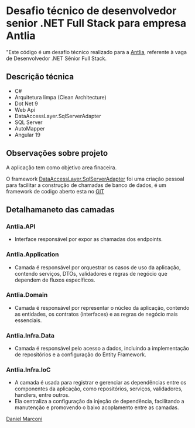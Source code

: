 # Desafio técnico de desenvolvedor senior .NET Full Stack para empresa Antlia
"Este código é um desafio técnico realizado para a [Antlia](https://Antlia.com.br/), referente à vaga de Desenvolvedor .NET Sênior Full Stack.

## Descrição técnica
- C#
- Arquitetura limpa (Clean Architecture)
- Dot Net 9
- Web Api
- DataAccessLayer.SqlServerAdapter
- SQL Server
- AutoMapper
- Angular 19
## Observações sobre projeto
A aplicação tem como objetivo area finaceira.

O framework [DataAccessLayer.SqlServerAdapter](https://www.nuget.org/packages/DataAccessLayer.SqlServerAdapter) foi uma criação pessoal para facilitar a construção de chamadas de banco de dados, é um framework de codigo aberto esta no [GIT](https://github.com/danielgmarconi/DataAccessLayer)

## Detalhamaneto das camadas

### Antlia.API
- Interface responsável por expor as chamadas dos endpoints.

### Antlia.Application
- Camada é responsável por orquestrar os casos de uso da aplicação, contendo serviços, DTOs, validadores e regras de negócio que dependem de fluxos específicos.

### Antlia.Domain
- Camada é responsável por representar o núcleo da aplicação, contendo as entidades, os contratos (interfaces) e as regras de negócio mais essenciais.

### Antlia.Infra.Data
- Camada é responsável pelo acesso a dados, incluindo a implementação de repositórios e a configuração do Entity Framework.

### Antlia.Infra.IoC
- A camada é usada para registrar e gerenciar as dependências entre os componentes da aplicação, como repositórios, serviços, validadores, handlers, entre outros. 
- Ela centraliza a configuração da injeção de dependência, facilitando a manutenção e promovendo o baixo acoplamento entre as camadas.




[Daniel Marconi](https://www.linkedin.com/in/daniel-marconi-2b058215/)
